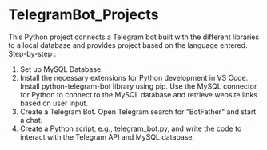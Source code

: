 # TelegramBot_Projects
This Python project connects a Telegram bot built with the different libraries to a local database and provides project based on the language entered.
   Step-by-step : 
1. Set up MySQL Database.
2. Install the necessary extensions for Python development in VS Code. Install python-telegram-bot library using pip. Use the MySQL connector for Python to connect to the MySQL database and retrieve website links based on user input.
3. Create a Telegram Bot. Open Telegram search for "BotFather" and start a chat.
4. Create a Python script, e.g., telegram_bot.py, and write the code to interact with the Telegram API and MySQL database.
